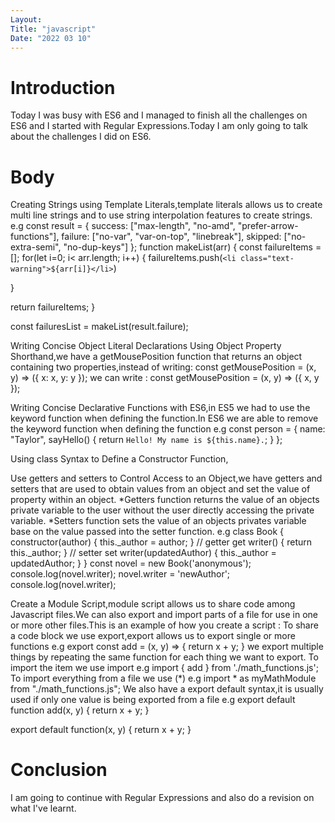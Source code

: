 ```yaml
---
Layout:
Title: "javascript"
Date: "2022 03 10"
---
```


# Introduction
Today I was busy with ES6 and I managed to finish all the challenges on ES6 and I started with Regular Expressions.Today I am only going to talk about the challenges I did on ES6.

# Body
Creating Strings using Template Literals,template literals allows us to create multi line strings and to use string interpolation features to create strings.
 e.g  const result = {
  success: ["max-length", "no-amd", "prefer-arrow-functions"],
  failure: ["no-var", "var-on-top", "linebreak"],
  skipped: ["no-extra-semi", "no-dup-keys"]
};
function makeList(arr) {
  const failureItems = [];
  for(let i=0; i< arr.length; i++) {
  failureItems.push(`<li class="text-warning">${arr[i]}</li>`)

  }

  return failureItems;
}

const failuresList = makeList(result.failure);

Writing Concise Object Literal Declarations Using Object Property Shorthand,we have a getMousePosition function that returns an object containing two properties,instead of writing: const getMousePosition = (x, y) => ({
  x: x,
  y: y
}); 
we can write : const getMousePosition = (x, y) => ({ x, y });
 
Writing Concise Declarative Functions with ES6,in ES5 we had to use the keyword function when defining the function.In ES6 we are able to remove the keyword function  when defining the function 
e.g  const person = {
  name: "Taylor",
  sayHello() {
    return `Hello! My name is ${this.name}.`;
  }
};


Using class Syntax to Define a Constructor Function,

 
Use getters and setters to Control Access to an Object,we have getters and setters that are used to obtain values from an object and set the value of property within an object.
*Getters function returns  the value of an objects private variable to the user without the user directly accessing the private variable.
*Setters function sets the value of an objects privates variable base on the value passed into the setter function.
e.g  class Book {
  constructor(author) {
    this._author = author;
  }
  // getter
  get writer() {
    return this._author;
  }
  // setter
  set writer(updatedAuthor) {
    this._author = updatedAuthor;
  }
}
const novel = new Book('anonymous');
console.log(novel.writer);
novel.writer = 'newAuthor';
console.log(novel.writer);         


Create a Module Script,module script allows us to share code among Javascript files.We can also export and import parts of a file for use in one or more other files.This is an example of how you create a script : <script type="module" src="filename.js"></script>
To share a code block we use export,export allows us to export single or more functions
e.g export const add = (x, y) => {
  return x + y;
}
we export multiple things by repeating the same function for each thing we want to export.
To import the  item we use import 
e.g   import { add } from './math_functions.js';  
To import everything from a file we use (*)
e.g  import * as myMathModule from "./math_functions.js";
We also have a export default syntax,it is usually used if only one value  is being exported from a file e.g  export default function add(x, y) {
  return x + y;
}

export default function(x, y) {
  return x + y;
}

# Conclusion
I am going to continue with Regular Expressions and also do a revision on what I've learnt.